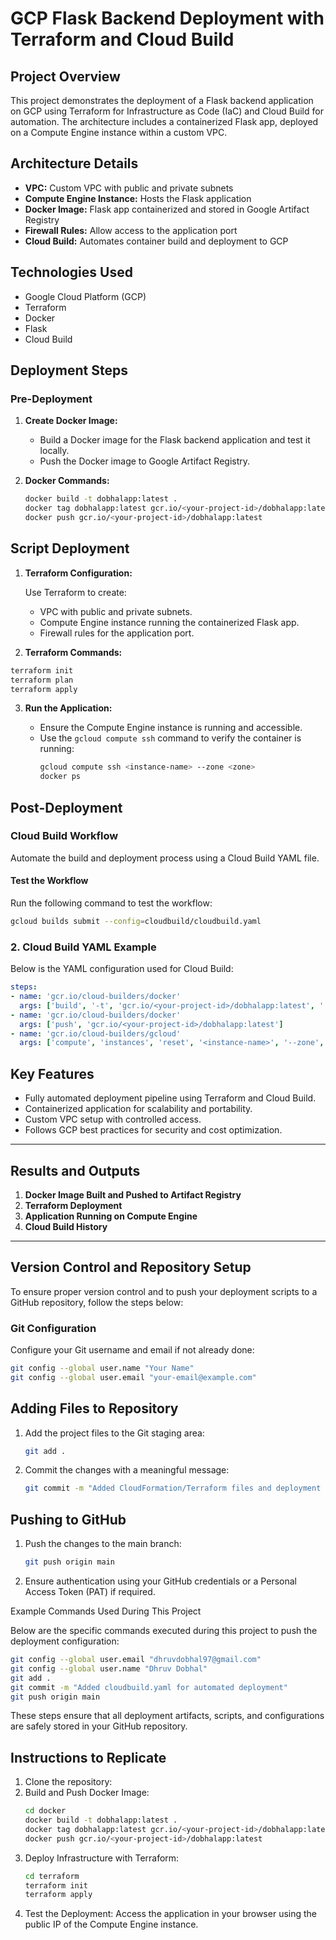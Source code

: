 # GCP Flask Backend Deployment with Terraform and Cloud Build

## Project Overview
This project demonstrates the deployment of a Flask backend application on GCP using Terraform for Infrastructure as Code (IaC) and Cloud Build for automation. The architecture includes a containerized Flask app, deployed on a Compute Engine instance within a custom VPC.

## Architecture Details
- **VPC:** Custom VPC with public and private subnets
- **Compute Engine Instance:** Hosts the Flask application
- **Docker Image:** Flask app containerized and stored in Google Artifact Registry
- **Firewall Rules:** Allow access to the application port
- **Cloud Build:** Automates container build and deployment to GCP

## Technologies Used
- Google Cloud Platform (GCP)
- Terraform
- Docker
- Flask
- Cloud Build

## Deployment Steps

### Pre-Deployment
1. **Create Docker Image:**
   - Build a Docker image for the Flask backend application and test it locally.
   - Push the Docker image to Google Artifact Registry.

2. **Docker Commands:**
   ```bash
   docker build -t dobhalapp:latest .
   docker tag dobhalapp:latest gcr.io/<your-project-id>/dobhalapp:latest
   docker push gcr.io/<your-project-id>/dobhalapp:latest


## Script Deployment

1. **Terraform Configuration:**

   Use Terraform to create:
   - VPC with public and private subnets.
   - Compute Engine instance running the containerized Flask app.
   - Firewall rules for the application port.


3. **Terraform Commands:**
 ```bash
 terraform init
 terraform plan
 terraform apply
```
3. **Run the Application:**

   - Ensure the Compute Engine instance is running and accessible.
   - Use the `gcloud compute ssh` command to verify the container is running:
     ```bash
     gcloud compute ssh <instance-name> --zone <zone>
     docker ps
     ```
## Post-Deployment

### Cloud Build Workflow

Automate the build and deployment process using a Cloud Build YAML file.

#### Test the Workflow
Run the following command to test the workflow:
```bash
gcloud builds submit --config=cloudbuild/cloudbuild.yaml
```
### 2. Cloud Build YAML Example
Below is the YAML configuration used for Cloud Build:
```yaml
steps:
- name: 'gcr.io/cloud-builders/docker'
  args: ['build', '-t', 'gcr.io/<your-project-id>/dobhalapp:latest', '.']
- name: 'gcr.io/cloud-builders/docker'
  args: ['push', 'gcr.io/<your-project-id>/dobhalapp:latest']
- name: 'gcr.io/cloud-builders/gcloud'
  args: ['compute', 'instances', 'reset', '<instance-name>', '--zone', '<zone>']
```

## Key Features
- Fully automated deployment pipeline using Terraform and Cloud Build.
- Containerized application for scalability and portability.
- Custom VPC setup with controlled access.
- Follows GCP best practices for security and cost optimization.

---
## Results and Outputs

1. **Docker Image Built and Pushed to Artifact Registry**
2. **Terraform Deployment**
3. **Application Running on Compute Engine**
4. **Cloud Build History**
---

## Version Control and Repository Setup

To ensure proper version control and to push your deployment scripts to a GitHub repository, follow the steps below:

### Git Configuration

Configure your Git username and email if not already done:
```bash
git config --global user.name "Your Name"
git config --global user.email "your-email@example.com"
```
## Adding Files to Repository

1. Add the project files to the Git staging area:
   ```bash
   git add .

2. Commit the changes with a meaningful message:
   ```bash
   git commit -m "Added CloudFormation/Terraform files and deployment scripts"

## Pushing to GitHub

1. Push the changes to the main branch:
   ```bash
   git push origin main
2. Ensure authentication using your GitHub credentials or a Personal Access Token (PAT) if required.

Example Commands Used During This Project

Below are the specific commands executed during this project to push the deployment configuration:
   ```bash
   git config --global user.email "dhruvdobhal97@gmail.com"
   git config --global user.name "Dhruv Dobhal"
   git add .
   git commit -m "Added cloudbuild.yaml for automated deployment"
   git push origin main
   ```
These steps ensure that all deployment artifacts, scripts, and configurations are safely stored in your GitHub repository.

## Instructions to Replicate
1. Clone the repository:
2. Build and Push Docker Image:
   ```bash   
   cd docker
   docker build -t dobhalapp:latest .
   docker tag dobhalapp:latest gcr.io/<your-project-id>/dobhalapp:latest
   docker push gcr.io/<your-project-id>/dobhalapp:latest
   ```
3. Deploy Infrastructure with Terraform:
   ```bash
   cd terraform
   terraform init
   terraform apply
   ```
5. Test the Deployment: Access the application in your browser using the public IP of the Compute Engine instance.
